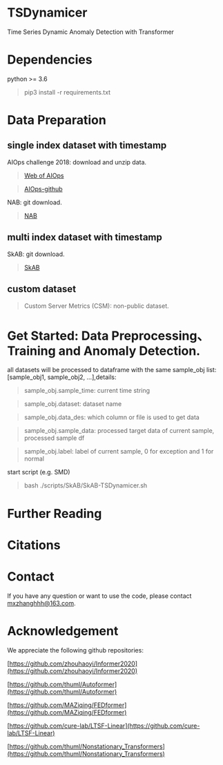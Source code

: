 # TSDynamicer
Time Series Dynamic Anomaly Detection with Transformer

# Dependencies
python >= 3.6
> pip3 install -r requirements.txt

# Data Preparation

## single index dataset with timestamp

AIOps challenge 2018: download and unzip data.
> [Web of AIOps](https://smileyan.lanzoul.com/ixpcU03lp97g)

> [AIOps-github](https://github.com/NetManAIOps/KPI-Anomaly-Detection)

NAB: git download.
> [NAB](https://github.com/numenta/NAB)

## multi index dataset with timestamp

SkAB: git download.
> [SkAB](https://github.com/waico/SkAB)

## custom dataset
> Custom Server Metrics (CSM): non-public dataset.

# Get Started: Data Preprocessing、Training and Anomaly Detection.
all datasets will be processed to dataframe with the same sample_obj list: [sample_obj1, sample_obj2, ...],details:
> sample_obj.sample_time: current time string

> sample_obj.dataset: dataset name

> sample_obj.data_des: which column or file is used to get data

> sample_obj.sample_data: processed target data of current sample, processed sample df

> sample_obj.label: label of current sample, 0 for exception and 1 for normal

start script (e.g. SMD)
> bash ./scripts/SkAB/SkAB-TSDynamicer.sh

# Further Reading

# Citations

# Contact
If you have any question or want to use the code, please contact [mxzhanghhh@163.com](mxzhanghhh@163.com).

# Acknowledgement
We appreciate the following github repositories:

[https://github.com/zhouhaoyi/Informer2020](https://github.com/zhouhaoyi/Informer2020)

[https://github.com/thuml/Autoformer](https://github.com/thuml/Autoformer)

[https://github.com/MAZiqing/FEDformer](https://github.com/MAZiqing/FEDformer)

[https://github.com/cure-lab/LTSF-Linear](https://github.com/cure-lab/LTSF-Linear)

[https://github.com/thuml/Nonstationary_Transformers](https://github.com/thuml/Nonstationary_Transformers)

